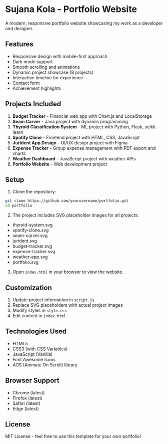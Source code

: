 # Sujana Kola - Portfolio Website

A modern, responsive portfolio website showcasing my work as a developer and designer.

## Features

- Responsive design with mobile-first approach
- Dark mode support
- Smooth scrolling and animations
- Dynamic project showcase (8 projects)
- Interactive timeline for experience
- Contact form
- Achievement highlights

## Projects Included

1. **Budget Tracker** - Financial web app with Chart.js and LocalStorage
2. **Seam Carver** - Java project with dynamic programming
3. **Thyroid Classification System** - ML project with Python, Flask, scikit-learn
4. **Spotify Clone** - Frontend project with HTML, CSS, JavaScript
5. **Jurident App Design** - UI/UX design project with Figma
6. **Expense Tracker** - Group expense management with PDF export and charts
7. **Weather Dashboard** - JavaScript project with weather APIs
8. **Portfolio Website** - Web development project

## Setup

1. Clone the repository:
```bash
git clone https://github.com/yourusername/portfolio.git
cd portfolio
```

2. The project includes SVG placeholder images for all projects:
- thyroid-system.svg
- spotify-clone.svg
- seam-carver.svg
- jurident.svg
- budget-tracker.svg
- expense-tracker.svg
- weather-app.svg
- portfolio.svg

3. Open `index.html` in your browser to view the website.

## Customization

1. Update project information in `script.js`
2. Replace SVG placeholders with actual project images
3. Modify styles in `style.css`
4. Edit content in `index.html`

## Technologies Used

- HTML5
- CSS3 (with CSS Variables)
- JavaScript (Vanilla)
- Font Awesome Icons
- AOS (Animate On Scroll) library

## Browser Support

- Chrome (latest)
- Firefox (latest)
- Safari (latest)
- Edge (latest)

## License

MIT License - feel free to use this template for your own portfolio! 